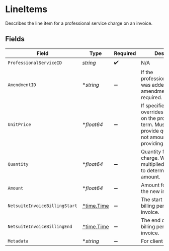 # LineItems

Describes the line item for a professional service charge on an invoice.


## Fields

| Field                                                                                                                                     | Type                                                                                                                                      | Required                                                                                                                                  | Description                                                                                                                               |
| ----------------------------------------------------------------------------------------------------------------------------------------- | ----------------------------------------------------------------------------------------------------------------------------------------- | ----------------------------------------------------------------------------------------------------------------------------------------- | ----------------------------------------------------------------------------------------------------------------------------------------- |
| `ProfessionalServiceID`                                                                                                                   | *string*                                                                                                                                  | :heavy_check_mark:                                                                                                                        | N/A                                                                                                                                       |
| `AmendmentID`                                                                                                                             | **string*                                                                                                                                 | :heavy_minus_sign:                                                                                                                        | If the professional_service_id was added on an amendment, this is required.                                                               |
| `UnitPrice`                                                                                                                               | **float64*                                                                                                                                | :heavy_minus_sign:                                                                                                                        | If specified, this overrides the unit price on the pro service term. Must also provide quantity (but not amount) if providing unit_price. |
| `Quantity`                                                                                                                                | **float64*                                                                                                                                | :heavy_minus_sign:                                                                                                                        | Quantity for the charge. Will be multiplied by unit_price to determine the amount.                                                        |
| `Amount`                                                                                                                                  | **float64*                                                                                                                                | :heavy_minus_sign:                                                                                                                        | Amount for the term on the new invoice.                                                                                                   |
| `NetsuiteInvoiceBillingStart`                                                                                                             | [*time.Time](https://pkg.go.dev/time#Time)                                                                                                | :heavy_minus_sign:                                                                                                                        | The start date for the billing period on the invoice.                                                                                     |
| `NetsuiteInvoiceBillingEnd`                                                                                                               | [*time.Time](https://pkg.go.dev/time#Time)                                                                                                | :heavy_minus_sign:                                                                                                                        | The end date for the billing period on the invoice.                                                                                       |
| `Metadata`                                                                                                                                | **string*                                                                                                                                 | :heavy_minus_sign:                                                                                                                        | For client use.                                                                                                                           |